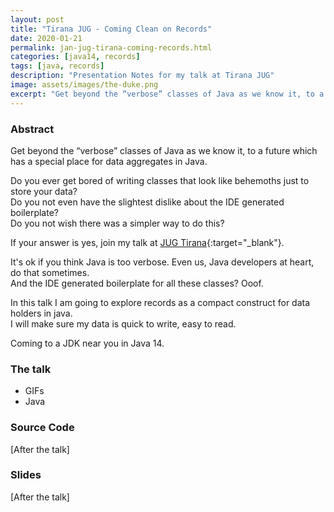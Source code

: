 ```yaml
---
layout: post
title: "Tirana JUG - Coming Clean on Records"
date: 2020-01-21
permalink: jan-jug-tirana-coming-records.html
categories: [java14, records]
tags: [java, records]
description: "Presentation Notes for my talk at Tirana JUG"
image: assets/images/the-duke.png
excerpt: "Get beyond the “verbose” classes of Java as we know it, to a future which has a special place for data aggregates in Java."
---
```


### Abstract

Get beyond the “verbose” classes of Java as we know it, to a future which has a special place for data aggregates in Java.

Do you ever get bored of writing classes that look like behemoths just to store your data?\
Do you not even have the slightest dislike about the IDE generated boilerplate?\
Do you not wish there was a simpler way to do this?

If your answer is yes, join my talk at [JUG Tirana](https://www.meetup.com/Java-User-Group-Tirana/events/267691374/){:target="_blank"}.

It's ok if you think Java is too verbose. Even us, Java developers at heart, do that sometimes.\
And the IDE generated boilerplate for all these classes? Ooof.

In this talk I am going to explore records as a compact construct for data holders in java.\
I will make sure my data is quick to write, easy to read.

Coming to a JDK near you in Java 14.

### The talk

- GIFs
- Java

### Source Code

[After the talk]

### Slides

[After the talk]